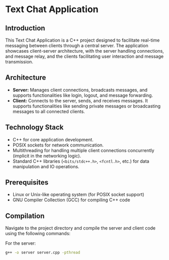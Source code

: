 # Text Chat Application

## Introduction
This Text Chat Application is a C++ project designed to facilitate real-time messaging between clients through a central server. The application showcases client-server architecture, with the server handling connections, and message relay, and the clients facilitating user interaction and message transmission.

## Architecture
- **Server:** Manages client connections, broadcasts messages, and supports functionalities like login, logout, and message forwarding.
- **Client:** Connects to the server, sends, and receives messages. It supports functionalities like sending private messages or broadcasting messages to all connected clients.

## Technology Stack
- C++ for core application development.
- POSIX sockets for network communication.
- Multithreading for handling multiple client connections concurrently (implicit in the networking logic).
- Standard C++ libraries (`<bits/stdc++.h>`, `<fcntl.h>`, etc.) for data manipulation and IO operations.

## Prerequisites
- Linux or Unix-like operating system (for POSIX socket support)
- GNU Compiler Collection (GCC) for compiling C++ code

## Compilation
Navigate to the project directory and compile the server and client code using the following commands:

For the server:
```bash
g++ -o server server.cpp -pthread
